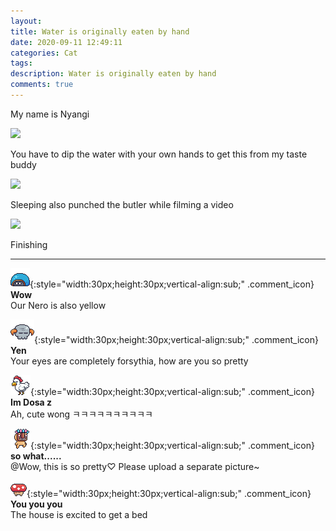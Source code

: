 ```yaml
---
layout: 
title: Water is originally eaten by hand
date: 2020-09-11 12:49:11
categories: Cat
tags: 
description: Water is originally eaten by hand
comments: true
---
```


My name is Nyangi

![](https://blog.kakaocdn.net/dn/bHecPr/btqH3C4bp5j/R4gG4DftTVUQKlHeOW7XrK/img.gif)

You have to dip the water with your own hands to get this from my taste buddy

![](https://blog.kakaocdn.net/dn/dAPezZ/btqH0qb3BUt/yyW7CZl2AtKBf8gljfkZ0K/img.gif)

Sleeping also punched the butler while filming a video

![](https://blog.kakaocdn.net/dn/cEmyxR/btqH50QTF45/R7WKXU5lh5mNZ7baEFuuok/img.gif)

Finishing

* * *

![comment](/assets/character/turtle.png){:style="width:30px;height:30px;vertical-align:sub;" .comment_icon} **Wow**  
Our Nero is also yellow   
  
![comment](/assets/character/skull.png){:style="width:30px;height:30px;vertical-align:sub;" .comment_icon} **Yen**  
Your eyes are completely forsythia, how are you so pretty   
  
![comment](/assets/character/chicken.png){:style="width:30px;height:30px;vertical-align:sub;" .comment_icon} **Im Dosa z**  
Ah, cute wong ㅋㅋㅋㅋㅋㅋㅋㅋㅋㅋ   
  
![comment](/assets/character/mask.png){:style="width:30px;height:30px;vertical-align:sub;" .comment_icon} **so what......**  
@Wow, this is so pretty♡ Please upload a separate picture~  
  
![comment](/assets/character/mushroom.png){:style="width:30px;height:30px;vertical-align:sub;" .comment_icon} **You you you**  
The house is excited to get a bed   
  

